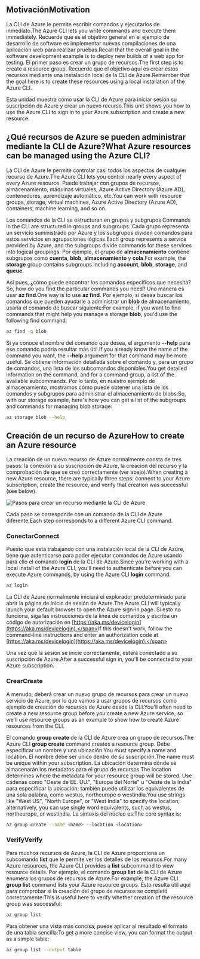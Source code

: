 ## <a name="motivation"></a><span data-ttu-id="d01bc-101">Motivación</span><span class="sxs-lookup"><span data-stu-id="d01bc-101">Motivation</span></span>
<span data-ttu-id="d01bc-102">La CLI de Azure le permite escribir comandos y ejecutarlos de inmediato.</span><span class="sxs-lookup"><span data-stu-id="d01bc-102">The Azure CLI lets you write commands and execute them immediately.</span></span> <span data-ttu-id="d01bc-103">Recuerde que es el objetivo general en el ejemplo de desarrollo de software es implementar nuevas compilaciones de una aplicación web para realizar pruebas.</span><span class="sxs-lookup"><span data-stu-id="d01bc-103">Recall that the overall goal in the software development example is to deploy new builds of a web app for testing.</span></span> <span data-ttu-id="d01bc-104">El primer paso es crear un grupo de recursos.</span><span class="sxs-lookup"><span data-stu-id="d01bc-104">The first step is to create a resource group.</span></span> <span data-ttu-id="d01bc-105">Recuerde que el objetivo aquí es crear estos recursos mediante una instalación local de la CLI de Azure.</span><span class="sxs-lookup"><span data-stu-id="d01bc-105">Remember that the goal here is to create these resources using a local installation of the Azure CLI.</span></span> 

<span data-ttu-id="d01bc-106">Esta unidad muestra cómo usar la CLI de Azure para iniciar sesión su suscripción de Azure y crear un nuevo recurso.</span><span class="sxs-lookup"><span data-stu-id="d01bc-106">This unit shows you how to use the Azure CLI to sign in to your Azure subscription and create a new resource.</span></span>

## <a name="what-azure-resources-can-be-managed-using-the-azure-cli"></a><span data-ttu-id="d01bc-107">¿Qué recursos de Azure se pueden administrar mediante la CLI de Azure?</span><span class="sxs-lookup"><span data-stu-id="d01bc-107">What Azure resources can be managed using the Azure CLI?</span></span>
<span data-ttu-id="d01bc-108">La CLI de Azure le permite controlar casi todos los aspectos de cualquier recurso de Azure.</span><span class="sxs-lookup"><span data-stu-id="d01bc-108">The Azure CLI lets you control nearly every aspect of every Azure resource.</span></span> <span data-ttu-id="d01bc-109">Puede trabajar con grupos de recursos, almacenamiento, máquinas virtuales, Azure Active Directory (Azure AD), contenedores, aprendizaje automático, etc.</span><span class="sxs-lookup"><span data-stu-id="d01bc-109">You can work with resource groups, storage, virtual machines, Azure Active Directory (Azure AD), containers, machine learning, and so on.</span></span>

<span data-ttu-id="d01bc-110">Los comandos de la CLI se estructuran en grupos y subgrupos.</span><span class="sxs-lookup"><span data-stu-id="d01bc-110">Commands in the CLI are structured in groups and subgroups.</span></span> <span data-ttu-id="d01bc-111">Cada grupo representa un servicio suministrado por Azure y los subgrupos dividen comandos para estos servicios en agrupaciones lógicas.</span><span class="sxs-lookup"><span data-stu-id="d01bc-111">Each group represents a service provided by Azure, and the subgroups divide commands for these services into logical groupings.</span></span> <span data-ttu-id="d01bc-112">Por ejemplo, el grupo de **almacenamiento** contiene subgrupos como **cuenta**, **blob**, **almacenamiento** y **cola**.</span><span class="sxs-lookup"><span data-stu-id="d01bc-112">For example, the **storage** group contains subgroups including **account**, **blob**, **storage**, and **queue**.</span></span>

<span data-ttu-id="d01bc-113">Así pues, ¿cómo puede encontrar los comandos específicos que necesita?</span><span class="sxs-lookup"><span data-stu-id="d01bc-113">So, how do you find the particular commands you need?</span></span> <span data-ttu-id="d01bc-114">Una manera es usar **az find**.</span><span class="sxs-lookup"><span data-stu-id="d01bc-114">One way is to use **az find**.</span></span> <span data-ttu-id="d01bc-115">Por ejemplo, si desea buscar los comandos que pueden ayudarle a administrar un **blob** de almacenamiento, usaría el comando de buscar siguiente:</span><span class="sxs-lookup"><span data-stu-id="d01bc-115">For example, if you want to find commands that might help you manage a storage **blob**, you'd use the following find command:</span></span>

```bash
az find -q blob
```

<span data-ttu-id="d01bc-116">Si ya conoce el nombre del comando que desea, el argumento **--help** para ese comando podría resultar más útil.</span><span class="sxs-lookup"><span data-stu-id="d01bc-116">If you already know the name of the command you want, the **--help** argument for that command may be more useful.</span></span> <span data-ttu-id="d01bc-117">Se obtiene información detallada sobre el comando y, para un grupo de comandos, una lista de los subcomandos disponibles.</span><span class="sxs-lookup"><span data-stu-id="d01bc-117">You get detailed information on the command, and for a command group, a list of the available subcommands.</span></span> <span data-ttu-id="d01bc-118">Por lo tanto, en nuestro ejemplo de almacenamiento, mostramos cómo puede obtener una lista de los comandos y subgrupos para administrar el almacenamiento de blobs:</span><span class="sxs-lookup"><span data-stu-id="d01bc-118">So, with our storage example, here's how you can get a list of the subgroups and commands for managing blob storage:</span></span>

```bash
az storage blob --help
```

## <a name="how-to-create-an-azure-resource"></a><span data-ttu-id="d01bc-119">Creación de un recurso de Azure</span><span class="sxs-lookup"><span data-stu-id="d01bc-119">How to create an Azure resource</span></span>
<span data-ttu-id="d01bc-120">La creación de un nuevo recurso de Azure normalmente consta de tres pasos: la conexión a su suscripción de Azure, la creación del recurso y la comprobación de que se creó correctamente (ver abajo).</span><span class="sxs-lookup"><span data-stu-id="d01bc-120">When creating a new Azure resource, there are typically three steps: connect to your Azure subscription, create the resource, and verify that creation was successful (see below).</span></span>

![Pasos para crear un recurso mediante la CLI de Azure](../media-drafts/4-create-resources-overview.png)

<span data-ttu-id="d01bc-122">Cada paso se corresponde con un comando de la CLI de Azure diferente.</span><span class="sxs-lookup"><span data-stu-id="d01bc-122">Each step corresponds to a different Azure CLI command.</span></span>

### <a name="connect"></a><span data-ttu-id="d01bc-123">Conectar</span><span class="sxs-lookup"><span data-stu-id="d01bc-123">Connect</span></span>
<span data-ttu-id="d01bc-124">Puesto que está trabajando con una instalación local de la CLI de Azure, tiene que autenticarse para poder ejecutar comandos de Azure usando para ello el comando **login** de la CLI de Azure.</span><span class="sxs-lookup"><span data-stu-id="d01bc-124">Since you're working with a local install of the Azure CLI, you'll need to authenticate before you can execute Azure commands, by using the Azure CLI **login** command.</span></span> 

```bash
az login
```

<span data-ttu-id="d01bc-125">La CLI de Azure normalmente iniciará el explorador predeterminado para abrir la página de inicio de sesión de Azure.</span><span class="sxs-lookup"><span data-stu-id="d01bc-125">The Azure CLI will typically launch your default browser to open the Azure sign-in page.</span></span> <span data-ttu-id="d01bc-126">Si esto no funciona, siga las instrucciones de la línea de comandos y escriba un código de autorización en [https://aka.ms/devicelogin](https://aka.ms/devicelogin).</span><span class="sxs-lookup"><span data-stu-id="d01bc-126">If this doesn't work, follow the command-line instructions and enter an authorization code at [https://aka.ms/devicelogin](https://aka.ms/devicelogin).</span></span>

<span data-ttu-id="d01bc-127">Una vez que la sesión se inicie correctamente, estará conectado a su suscripción de Azure.</span><span class="sxs-lookup"><span data-stu-id="d01bc-127">After a successful sign in, you'll be connected to your Azure subscription.</span></span> 

### <a name="create"></a><span data-ttu-id="d01bc-128">Crear</span><span class="sxs-lookup"><span data-stu-id="d01bc-128">Create</span></span>
<span data-ttu-id="d01bc-129">A menudo, deberá crear un nuevo grupo de recursos para crear un nuevo servicio de Azure, por lo que vamos a usar grupos de recursos como ejemplo de creación de recursos de Azure desde la CLI.</span><span class="sxs-lookup"><span data-stu-id="d01bc-129">You'll often need to create a new resource group before you create a new Azure service, so we'll use resource groups as an example to show how to create Azure resources from the CLI.</span></span>

<span data-ttu-id="d01bc-130">El comando **group create** de la CLI de Azure crea un grupo de recursos.</span><span class="sxs-lookup"><span data-stu-id="d01bc-130">The Azure CLI **group create** command creates a resource group.</span></span> <span data-ttu-id="d01bc-131">Debe especificar un nombre y una ubicación.</span><span class="sxs-lookup"><span data-stu-id="d01bc-131">You must specify a name and location.</span></span> <span data-ttu-id="d01bc-132">El nombre debe ser único dentro de su suscripción.</span><span class="sxs-lookup"><span data-stu-id="d01bc-132">The name must be unique within your subscription.</span></span> <span data-ttu-id="d01bc-133">La ubicación determina dónde se almacenarán los metadatos para el grupo de recursos.</span><span class="sxs-lookup"><span data-stu-id="d01bc-133">The location determines where the metadata for your resource group will be stored.</span></span> <span data-ttu-id="d01bc-134">Use cadenas como "Oeste de EE. UU.", "Europa del Norte" u "Oeste de la India" para especificar la ubicación; también puede utilizar los equivalentes de una sola palabra, como westus, northeurope o westindia.</span><span class="sxs-lookup"><span data-stu-id="d01bc-134">You use strings like "West US", "North Europe", or "West India" to specify the location; alternatively, you can use single word equivalents, such as westus, northeurope, or westindia.</span></span> <span data-ttu-id="d01bc-135">La sintaxis del núcleo es:</span><span class="sxs-lookup"><span data-stu-id="d01bc-135">The core syntax is:</span></span>

```bash
az group create --name <name> --location <location>
```

### <a name="verify"></a><span data-ttu-id="d01bc-136">Verify</span><span class="sxs-lookup"><span data-stu-id="d01bc-136">Verify</span></span>
<span data-ttu-id="d01bc-137">Para muchos recursos de Azure, la CLI de Azure proporciona un subcomando **list** que le permite ver los detalles de los recursos.</span><span class="sxs-lookup"><span data-stu-id="d01bc-137">For many Azure resources, the Azure CLI provides a **list** subcommand to view resource details.</span></span> <span data-ttu-id="d01bc-138">Por ejemplo, el comando **group list** de la CLI de Azure enumera los grupos de recursos de Azure.</span><span class="sxs-lookup"><span data-stu-id="d01bc-138">For example, the Azure CLI **group list** command lists your Azure resource groups.</span></span> <span data-ttu-id="d01bc-139">Esto resulta útil aquí para comprobar si la creación del grupo de recursos se completó correctamente:</span><span class="sxs-lookup"><span data-stu-id="d01bc-139">This is useful here to verify whether creation of the resource group was successful:</span></span>

```bash
az group list
```

<span data-ttu-id="d01bc-140">Para obtener una vista más concisa, puede aplicar al resultado el formato de una tabla sencilla:</span><span class="sxs-lookup"><span data-stu-id="d01bc-140">To get a more concise view, you can format the output as a simple table:</span></span>

```bash
az group list --output table
```
